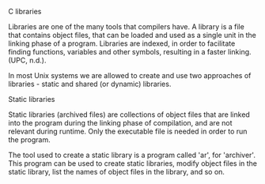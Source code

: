 C libraries

Libraries are one of the many tools that compilers have. A library is a file that contains object files, that can be loaded and used as a single unit in the linking phase of a program. Libraries are indexed, in order to facilitate finding functions, variables and other symbols, resulting in a faster linking. (UPC, n.d.).

In most Unix systems we are allowed to create and use two approaches of libraries - static and shared (or dynamic) libraries.

Static libraries

Static libraries (archived files) are collections of object files that are linked into the program during the linking phase of compilation, and are not relevant during runtime. Only the executable file is needed in order to run the program.

The tool used to create a static library is a program called 'ar', for 'archiver'. This program can be used to create static libraries, modify object files in the static library, list the names of object files in the library, and so on.
